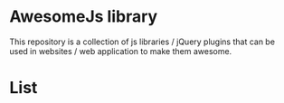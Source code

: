 AwesomeJs library
============================

This repository is a collection of js libraries / jQuery plugins that can be used in websites / web application to make them awesome.

List
===========================